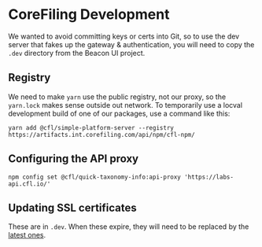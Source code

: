 CoreFiling Development
======================

We wanted to avoid committing keys or certs into Git, so to use the dev server that
fakes up the gateway & authentication, you will need to copy the `.dev` directory
from the Beacon UI project.


Registry
--------

We need to make `yarn` use the public registry, not our proxy, so the `yarn.lock`
makes sense outside out network. To temporarily use a locval development build
of one of our packages, use a command like this:

```shell
yarn add @cfl/simple-platform-server --registry https://artifacts.int.corefiling.com/api/npm/cfl-npm/
```


Configuring the API proxy
-------------------------

```shell
npm config set @cfl/quick-taxonomy-info:api-proxy 'https://labs-api.cfl.io/'
```

Updating SSL certificates
-------------------------

These are in `.dev`. When these expire, they will need to be replaced by the [latest ones](https://wiki.int.corefiling.com/cfl/CflDotIo).
